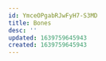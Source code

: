 ```yaml
---
id: YmceOPgabRJwFyH7-S3MD
title: Bones
desc: ''
updated: 1639759645943
created: 1639759645943
---
```


